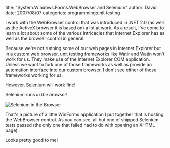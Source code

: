 
title: "System.Windows.Forms.WebBrowser and Selenium"
author: David
date: 2007/08/07
categories: programming;unit testing

I work with the WebBrowser control that was introduced in .NET 2.0 (as well as the ActiveX browser it is based on) a lot at work. As a result, I've come to learn a lot about some of the various intricacies that Internet Explorer has as well as the browser control in general. 

Because we're not running some of our web pages in Internet Explorer but in a custom web browser, unit testing frameworks like Watir and Watin won't work for us. They make use of the Internet Explorer COM application. Unless we want to fork one of those frameworks as well as provide an automation interface into our custom browser, I don't see either of those frameworks working for us. 

However, [Selenium](http://www.openqa.org/selenium/) will work fine! 

Selenium runs *in the browser*! 

![Selenium in the Browser](http://www.mohundro.com/blog/content/binary/WindowsLiveWriter/System.Windows.For.WebBrowserandSelenium_C2DD/image.png)

That's a picture of a little WinForms application I put together that is hosting the WebBrowser control. As you can see, all but one of shipped Selenium tests passed (the only one that failed had to do with opening an XHTML page).

Looks pretty good to me!

